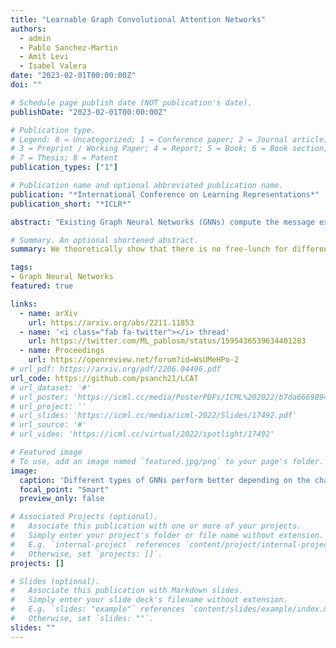 ```yaml
---
title: "Learnable Graph Convolutional Attention Networks"
authors:
  - admin
  - Pablo Sanchez-Martin
  - Amit Levi
  - Isabel Valera
date: "2023-02-01T00:00:00Z"
doi: ""

# Schedule page publish date (NOT publication's date).
publishDate: "2023-02-01T00:00:00Z"

# Publication type.
# Legend: 0 = Uncategorized; 1 = Conference paper; 2 = Journal article;
# 3 = Preprint / Working Paper; 4 = Report; 5 = Book; 6 = Book section;
# 7 = Thesis; 8 = Patent
publication_types: ["1"]

# Publication name and optional abbreviated publication name.
publication: "*International Conference on Learning Representations*"
publication_short: "*ICLR*"

abstract: "Existing Graph Neural Networks (GNNs) compute the message exchange between nodes by either aggregating uniformly (convolving) the features of all the neighboring nodes, or by applying a non-uniform score (attending) to the features. Recent works have shown the strengths and weaknesses of the resulting GNN architectures, respectively, GCNs and GATs. In this work, we aim at exploiting the strengths of both approaches to their full extent. To this end, we first introduce the graph convolutional attention layer (CAT), which relies on convolutions to compute the attention scores. Unfortunately, as in the case of GCNs and GATs, we show that there exists no clear winner between the three (neither theoretically nor in practice) as their performance directly depends on the nature of the data (i.e., of the graph and features). This result brings us to the main contribution of our work, the learnable graph convolutional attention network (L-CAT): a GNN architecture that automatically interpolates between GCN, GAT and CAT in each layer, by adding only two scalar parameters. Our results demonstrate that L-CAT is able to efficiently combine different GNN layers along the network, outperforming competing methods in a wide range of datasets, and resulting in a more robust model that reduces the need of cross-validating."

# Summary. An optional shortened abstract.
summary: We theoretically show that there is no free-lunch for different types of message-passing GNNs, including the one we propose, and introduce a data-driven way of learning to interpolate across them.

tags:
- Graph Neural Networks
featured: true

links: 
  - name: arXiv
    url: https://arxiv.org/abs/2211.11853
  - name: '<i class="fab fa-twitter"></i> thread'
    url: https://twitter.com/ML_pablosm/status/1595436539634401283
  - name: Proceedings
    url: https://openreview.net/forum?id=WsUMeHPo-2
# url_pdf: https://arxiv.org/pdf/2206.04496.pdf
url_code: https://github.com/psanch21/LCAT
# url_dataset: '#'
# url_poster: 'https://icml.cc/media/PosterPDFs/ICML%202022/b7da6669894867f04b8727876a69ffc0.png'
# url_project: ''
# url_slides: 'https://icml.cc/media/icml-2022/Slides/17492.pdf'
# url_source: '#'
# url_video: 'https://icml.cc/virtual/2022/spotlight/17492'

# Featured image
# To use, add an image named `featured.jpg/png` to your page's folder. 
image:
  caption: 'Different types of GNNs perform better depending on the characteristics of the dataset.'
  focal_point: "Smart"
  preview_only: false

# Associated Projects (optional).
#   Associate this publication with one or more of your projects.
#   Simply enter your project's folder or file name without extension.
#   E.g. `internal-project` references `content/project/internal-project/index.md`.
#   Otherwise, set `projects: []`.
projects: []

# Slides (optional).
#   Associate this publication with Markdown slides.
#   Simply enter your slide deck's filename without extension.
#   E.g. `slides: "example"` references `content/slides/example/index.md`.
#   Otherwise, set `slides: ""`.
slides: ""
---
```


<!-- # Supplementary notes can be added here, including [code and math](https://sourcethemes.com/academic/docs/writing-markdown-latex/). -->

